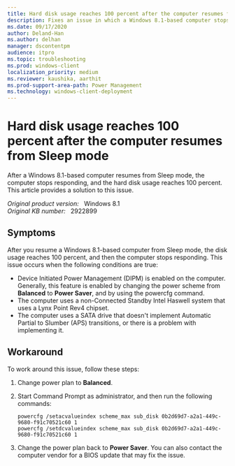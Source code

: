 ```yaml
---
title: Hard disk usage reaches 100 percent after the computer resumes from Sleep mode
description: Fixes an issue in which a Windows 8.1-based computer stops responding and hard disk usage reaches 100 percent. This issue occurs after the computer resumes from Sleep mode.
ms.date: 09/17/2020
author: Deland-Han 
ms.author: delhan
manager: dscontentpm
audience: itpro
ms.topic: troubleshooting
ms.prod: windows-client
localization_priority: medium
ms.reviewer: kaushika, aarthit
ms.prod-support-area-path: Power Management
ms.technology: windows-client-deployment
---
```

# Hard disk usage reaches 100 percent after the computer resumes from Sleep mode

After a Windows 8.1-based computer resumes from Sleep mode, the computer stops responding, and the hard disk usage reaches 100 percent. This article provides a solution to this issue.

_Original product version:_ &nbsp; Windows 8.1  
_Original KB number:_ &nbsp; 2922899

## Symptoms

After you resume a Windows 8.1-based computer from Sleep mode, the disk usage reaches 100 percent, and then the computer stops responding. This issue occurs when the following conditions are true:

- Device Initiated Power Management (DIPM) is enabled on the computer. Generally, this feature is enabled by changing the power scheme from **Balanced**  to **Power Saver**, and by using the powercfg command.
- The computer uses a non-Connected Standby Intel Haswell system that uses a Lynx Point Rev4 chipset.
- The computer uses a SATA drive that doesn't implement Automatic Partial to Slumber (APS) transitions, or there is a problem with implementing it.

## Workaround

To work around this issue, follow these steps:

1. Change power plan to **Balanced**.
2. Start Command Prompt as administrator, and then run the following commands:

    ```console
    powercfg /setacvalueindex scheme_max sub_disk 0b2d69d7-a2a1-449c-9680-f91c70521c60 1
    powercfg /setdcvalueindex scheme_max sub_disk 0b2d69d7-a2a1-449c-9680-f91c70521c60 1
    ```

3. Change the power plan back to **Power Saver**. You can also contact the computer vendor for a BIOS update that may fix the issue.

